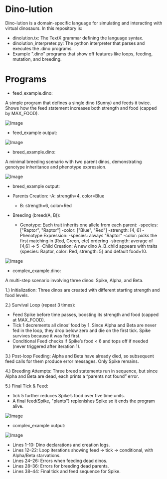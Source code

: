 # Dino-lution
Dino-lution is a domain-specific language for simulating and interacting with virtual dinosaurs. In this repository is:
* dinolution.tx: The TextX grammar defining the language syntax.
* dinolution_interpreter.py: The python interpreter that parses and executes the .dino programs.
* Example ".dino" programs that show off features like loops, feeding, mutation, and breeding.

# Programs

* feed_example.dino:

A simple program that defines a single dino (Sunny) and feeds it twice. Shows how the feed statement increases both strength and food (capped by MAX_FOOD).

![Image](https://github.com/user-attachments/assets/92dacb6b-038f-45b8-92de-93c6bb66fe9b)

* feed_example output:

![Image](https://github.com/user-attachments/assets/28e91843-23b1-4eb3-b942-efc8c9135c4a)


* breed_example.dino:

A minimal breeding scenario with two parent dinos, demonstrating genotype inheritance and phenotype expression.

![Image](https://github.com/user-attachments/assets/0ec5a192-d6fa-46a6-bc0b-9737e23f1b46)

* breed_example output:

* Parents Creation:
  -A: strength=4, color=Blue
  - B: strength=6, color=Red
* Breeding (breed(A, B)):
  - Genotype: Each trait inherits one allele from each parent:
     -species: ["Raptor", "Raptor"]
     -color:   ["Blue", "Red"]
     -strength: [4, 6]
  -Phenotype Expression:
     -species: always "Raptor"
     -color: picks the first matching in [Red, Green, etc] ordering
     -strength: average of [4,6] → 5
  -Child Creation: A new dino A_B_child appears with traits {species: Raptor, color: Red, strength: 5} and default food=10.

![Image](https://github.com/user-attachments/assets/718de8c9-4cef-427e-a093-bb8be92c03a1)


* complex_example.dino:

A multi-step scenario involving three dinos: Spike, Alpha, and Beta.

1.) Initialization: Three dinos are created with different starting strength and food levels.

2.) Survival Loop (repeat 3 times):
* Feed Spike before time passes, boosting its strength and food (capped at MAX_FOOD).
* Tick 1 decrements all dinos’ food by 1. Since Alpha and Beta are never fed in the loop, they drop below zero and die on the first tick. Spike survives because it was fed first.
* Conditional Feed checks if Spike’s food < 6 and tops off if needed (never triggered after iteration 1).

3.) Post-loop Feeding: Alpha and Beta have already died, so subsequent feed calls for them produce error messages. Only Spike remains.

4.) Breeding Attempts: Three breed statements run in sequence, but since Alpha and Beta are dead, each prints a “parents not found” error.

5.) Final Tick & Feed:
* tick 5 further reduces Spike’s food over five time units.
* A final feed(Spike, "plants") replenishes Spike so it ends the program alive.

![Image](https://github.com/user-attachments/assets/3fb2be7b-4d59-493b-88c2-16d857caba97)

* complex_example output:

![Image](https://github.com/user-attachments/assets/6c5ba9f4-006f-4d3e-ae31-71074b28fe64)

* Lines 1–10: Dino declarations and creation logs.
* Lines 12–22: Loop iterations showing feed → tick → conditional, with Alpha/Beta starvations.
* Lines 24–26: Errors when feeding dead dinos.
* Lines 28–36: Errors for breeding dead parents.
* Lines 38–44: Final tick and feed sequence for Spike.
